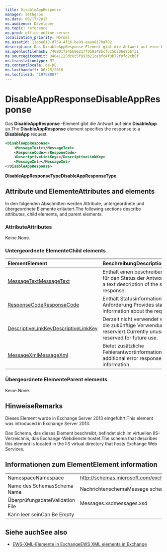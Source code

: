 ```yaml
---
title: DisableAppResponse
manager: sethgros
ms.date: 09/17/2015
ms.audience: Developer
ms.topic: reference
ms.prod: office-online-server
localization_priority: Normal
ms.assetid: 11ebe618-d759-4f16-be99-eaaa817ba782
description: Das DisableAppResponse-Element gibt die Antwort auf eine DisableApp an.
ms.openlocfilehash: 740801fa4b60e217f0b9148bcfcc5b206e96bf31
ms.sourcegitcommit: 34041125dc8c5f993b21cebfc4f8b72f0fd2cb6f
ms.translationtype: MT
ms.contentlocale: de-DE
ms.lasthandoff: 06/25/2018
ms.locfileid: "19758007"
---
```

# <a name="disableappresponse"></a><span data-ttu-id="5e083-103">DisableAppResponse</span><span class="sxs-lookup"><span data-stu-id="5e083-103">DisableAppResponse</span></span>

<span data-ttu-id="5e083-104">Das **DisableAppResponse** -Element gibt die Antwort auf eine **DisableApp** an.</span><span class="sxs-lookup"><span data-stu-id="5e083-104">The **DisableAppResponse** element specifies the response to a **DisableApp** request.</span></span> 
  
```XML
<DisableAppResponse>
    <MessageText></MessageText>
    <ResponseCode></ResponeCode>
    <DescriptiveLinkKey></DescriptiveLinkKey>
    <MessageXml></MessageXml>
</DisableAppResponse>
```

 <span data-ttu-id="5e083-105">**DisableAppResponseType**</span><span class="sxs-lookup"><span data-stu-id="5e083-105">**DisableAppResponseType**</span></span>
## <a name="attributes-and-elements"></a><span data-ttu-id="5e083-106">Attribute und Elemente</span><span class="sxs-lookup"><span data-stu-id="5e083-106">Attributes and elements</span></span>

<span data-ttu-id="5e083-107">In den folgenden Abschnitten werden Attribute, untergeordnete und übergeordnete Elemente erläutert.</span><span class="sxs-lookup"><span data-stu-id="5e083-107">The following sections describe attributes, child elements, and parent elements.</span></span>
  
### <a name="attributes"></a><span data-ttu-id="5e083-108">Attribute</span><span class="sxs-lookup"><span data-stu-id="5e083-108">Attributes</span></span>

<span data-ttu-id="5e083-109">Keine.</span><span class="sxs-lookup"><span data-stu-id="5e083-109">None.</span></span>
  
### <a name="child-elements"></a><span data-ttu-id="5e083-110">Untergeordnete Elemente</span><span class="sxs-lookup"><span data-stu-id="5e083-110">Child elements</span></span>

|<span data-ttu-id="5e083-111">**Element**</span><span class="sxs-lookup"><span data-stu-id="5e083-111">**Element**</span></span>|<span data-ttu-id="5e083-112">**Beschreibung**</span><span class="sxs-lookup"><span data-stu-id="5e083-112">**Description**</span></span>|
|:-----|:-----|
|[<span data-ttu-id="5e083-113">MessageText</span><span class="sxs-lookup"><span data-stu-id="5e083-113">MessageText</span></span>](messagetext.md) <br/> |<span data-ttu-id="5e083-114">Enthält einen beschreibenden Text für den Status der Antwort.</span><span class="sxs-lookup"><span data-stu-id="5e083-114">Provides a text description of the status of the response.</span></span>  <br/> |
|[<span data-ttu-id="5e083-115">ResponseCode</span><span class="sxs-lookup"><span data-stu-id="5e083-115">ResponseCode</span></span>](responsecode.md) <br/> |<span data-ttu-id="5e083-116">Enthält Statusinformationen über die Anforderung.</span><span class="sxs-lookup"><span data-stu-id="5e083-116">Provides status information about the request.</span></span>  <br/> |
|[<span data-ttu-id="5e083-117">DescriptiveLinkKey</span><span class="sxs-lookup"><span data-stu-id="5e083-117">DescriptiveLinkKey</span></span>](descriptivelinkkey.md) <br/> |<span data-ttu-id="5e083-118">Derzeit nicht verwendet wird und für die zukünftige Verwendung reserviert.</span><span class="sxs-lookup"><span data-stu-id="5e083-118">Currently unused and reserved for future use.</span></span>  <br/> |
|[<span data-ttu-id="5e083-119">MessageXml</span><span class="sxs-lookup"><span data-stu-id="5e083-119">MessageXml</span></span>](messagexml.md) <br/> |<span data-ttu-id="5e083-120">Bietet zusätzliche Fehlerantwortinformationen.</span><span class="sxs-lookup"><span data-stu-id="5e083-120">Provides additional error response information.</span></span>  <br/> |
   
### <a name="parent-elements"></a><span data-ttu-id="5e083-121">Übergeordnete Elemente</span><span class="sxs-lookup"><span data-stu-id="5e083-121">Parent elements</span></span>

<span data-ttu-id="5e083-122">Keine.</span><span class="sxs-lookup"><span data-stu-id="5e083-122">None.</span></span>
  
## <a name="remarks"></a><span data-ttu-id="5e083-123">Hinweise</span><span class="sxs-lookup"><span data-stu-id="5e083-123">Remarks</span></span>

<span data-ttu-id="5e083-124">Dieses Element wurde in Exchange Server 2013 eingeführt.</span><span class="sxs-lookup"><span data-stu-id="5e083-124">This element was introduced in Exchange Server 2013.</span></span>
  
<span data-ttu-id="5e083-125">Das Schema, das dieses Element beschreibt, befindet sich im virtuellen IIS-Verzeichnis, das Exchange-Webdienste hostet.</span><span class="sxs-lookup"><span data-stu-id="5e083-125">The schema that describes this element is located in the IIS virtual directory that hosts Exchange Web Services.</span></span>
  
## <a name="element-information"></a><span data-ttu-id="5e083-126">Informationen zum Element</span><span class="sxs-lookup"><span data-stu-id="5e083-126">Element information</span></span>

|||
|:-----|:-----|
|<span data-ttu-id="5e083-127">Namespace</span><span class="sxs-lookup"><span data-stu-id="5e083-127">Namespace</span></span>  <br/> |http://schemas.microsoft.com/exchange/services/2006/messages  <br/> |
|<span data-ttu-id="5e083-128">Name des Schemas</span><span class="sxs-lookup"><span data-stu-id="5e083-128">Schema Name</span></span>  <br/> |<span data-ttu-id="5e083-129">Nachrichtenschema</span><span class="sxs-lookup"><span data-stu-id="5e083-129">Message schema</span></span>  <br/> |
|<span data-ttu-id="5e083-130">Überprüfungsdatei</span><span class="sxs-lookup"><span data-stu-id="5e083-130">Validation File</span></span>  <br/> |<span data-ttu-id="5e083-131">Messages.xsd</span><span class="sxs-lookup"><span data-stu-id="5e083-131">messages.xsd</span></span>  <br/> |
|<span data-ttu-id="5e083-132">Kann leer sein</span><span class="sxs-lookup"><span data-stu-id="5e083-132">Can Be Empty</span></span>  <br/> ||
   
## <a name="see-also"></a><span data-ttu-id="5e083-133">Siehe auch</span><span class="sxs-lookup"><span data-stu-id="5e083-133">See also</span></span>

- [<span data-ttu-id="5e083-134">EWS-XML-Elemente in Exchange</span><span class="sxs-lookup"><span data-stu-id="5e083-134">EWS XML elements in Exchange</span></span>](ews-xml-elements-in-exchange.md)

